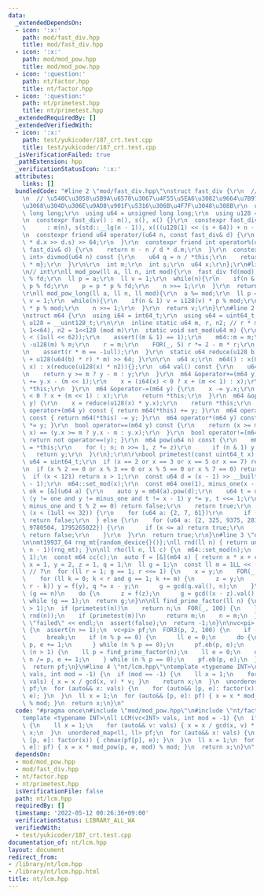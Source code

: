 ```yaml
---
data:
  _extendedDependsOn:
  - icon: ':x:'
    path: mod/fast_div.hpp
    title: mod/fast_div.hpp
  - icon: ':x:'
    path: mod/mod_pow.hpp
    title: mod/mod_pow.hpp
  - icon: ':question:'
    path: nt/factor.hpp
    title: nt/factor.hpp
  - icon: ':question:'
    path: nt/primetest.hpp
    title: nt/primetest.hpp
  _extendedRequiredBy: []
  _extendedVerifiedWith:
  - icon: ':x:'
    path: test/yukicoder/187_crt.test.cpp
    title: test/yukicoder/187_crt.test.cpp
  _isVerificationFailed: true
  _pathExtension: hpp
  _verificationStatusIcon: ':x:'
  attributes:
    links: []
  bundledCode: "#line 2 \"mod/fast_div.hpp\"\nstruct fast_div {\r\n  // Min25 https://judge.yosupo.jp/submission/46090\r\
    \n  // \u540C\u3058\u5B9A\u6570\u3067\u4F55\u5EA6\u3082\u9664\u7B97\u3059\u308B\
    \u3068\u304D\u306E\u9AD8\u901F\u5316\u306B\u4F7F\u3048\u308B\r\n  using i64 =\
    \ long long;\r\n  using u64 = unsigned long long;\r\n  using u128 = __uint128_t;\r\
    \n  constexpr fast_div() : m(), s(), x() {}\r\n  constexpr fast_div(int n)\r\n\
    \      : m(n), s(std::__lg(n - 1)), x(((u128(1) << (s + 64)) + n - 1) / n) {}\r\
    \n  constexpr friend u64 operator/(u64 n, const fast_div& d) {\r\n    return (u128(n)\
    \ * d.x >> d.s) >> 64;\r\n  }\r\n  constexpr friend int operator%(u64 n, const\
    \ fast_div& d) {\r\n    return n - n / d * d.m;\r\n  }\r\n  constexpr std::pair<i64,\
    \ int> divmod(u64 n) const {\r\n    u64 q = n / *this;\r\n    return {q, n - q\
    \ * m};\r\n  }\r\n\r\n  int m;\r\n  int s;\r\n  u64 x;\r\n};\r\n#line 2 \"mod/mod_pow.hpp\"\
    \n// int\r\nll mod_pow(ll a, ll n, int mod){\r\n  fast_div fd(mod);\r\n  a = a\
    \ % fd;\r\n  ll p = a;\r\n  ll v = 1;\r\n  while(n){\r\n    if(n & 1) v = v *\
    \ p % fd;\r\n    p = p * p % fd;\r\n    n >>= 1;\r\n  }\r\n  return v;\r\n}\r\n\
    \r\nll mod_pow_long(ll a, ll n, ll mod){\r\n  a %= mod;\r\n  ll p = a;\r\n  ll\
    \ v = 1;\r\n  while(n){\r\n    if(n & 1) v = i128(v) * p % mod;\r\n    p = i128(p)\
    \ * p % mod;\r\n    n >>= 1;\r\n  }\r\n  return v;\r\n}\r\n#line 2 \"nt/primetest.hpp\"\
    \nstruct m64 {\r\n  using i64 = int64_t;\r\n  using u64 = uint64_t;\r\n  using\
    \ u128 = __uint128_t;\r\n\r\n  inline static u64 m, r, n2; // r * m = -1 (mod\
    \ 1<<64), n2 = 1<<128 (mod m)\r\n  static void set_mod(u64 m) {\r\n    assert(m\
    \ < (1ull << 62));\r\n    assert((m & 1) == 1);\r\n    m64::m = m;\r\n    n2 =\
    \ -u128(m) % m;\r\n    r = m;\r\n    FOR(_, 5) r *= 2 - m * r;\r\n    r = -r;\r\
    \n    assert(r * m == -1ull);\r\n  }\r\n  static u64 reduce(u128 b) { return (b\
    \ + u128(u64(b) * r) * m) >> 64; }\r\n\r\n  u64 x;\r\n  m64() : x(0) {}\r\n  m64(u64\
    \ x) : x(reduce(u128(x) * n2)){};\r\n  u64 val() const {\r\n    u64 y = reduce(x);\r\
    \n    return y >= m ? y - m : y;\r\n  }\r\n  m64 &operator+=(m64 y) {\r\n    x\
    \ += y.x - (m << 1);\r\n    x = (i64(x) < 0 ? x + (m << 1) : x);\r\n    return\
    \ *this;\r\n  }\r\n  m64 &operator-=(m64 y) {\r\n    x -= y.x;\r\n    x = (i64(x)\
    \ < 0 ? x + (m << 1) : x);\r\n    return *this;\r\n  }\r\n  m64 &operator*=(m64\
    \ y) {\r\n    x = reduce(u128(x) * y.x);\r\n    return *this;\r\n  }\r\n  m64\
    \ operator+(m64 y) const { return m64(*this) += y; }\r\n  m64 operator-(m64 y)\
    \ const { return m64(*this) -= y; }\r\n  m64 operator*(m64 y) const { return m64(*this)\
    \ *= y; }\r\n  bool operator==(m64 y) const {\r\n    return (x >= m ? x - m :\
    \ x) == (y.x >= m ? y.x - m : y.x);\r\n  }\r\n  bool operator!=(m64 y) const {\
    \ return not operator==(y); }\r\n  m64 pow(u64 n) const {\r\n    m64 y = 1, z\
    \ = *this;\r\n    for (; n; n >>= 1, z *= z)\r\n      if (n & 1) y *= z;\r\n \
    \   return y;\r\n  }\r\n};\r\n\r\nbool primetest(const uint64_t x) {\r\n  using\
    \ u64 = uint64_t;\r\n  if (x == 2 or x == 3 or x == 5 or x == 7) return true;\r\
    \n  if (x % 2 == 0 or x % 3 == 0 or x % 5 == 0 or x % 7 == 0) return false;\r\n\
    \  if (x < 121) return x > 1;\r\n  const u64 d = (x - 1) >> __builtin_ctzll(x\
    \ - 1);\r\n  m64::set_mod(x);\r\n  const m64 one(1), minus_one(x - 1);\r\n  auto\
    \ ok = [&](u64 a) {\r\n    auto y = m64(a).pow(d);\r\n    u64 t = d;\r\n    while\
    \ (y != one and y != minus_one and t != x - 1) y *= y, t <<= 1;\r\n    if (y !=\
    \ minus_one and t % 2 == 0) return false;\r\n    return true;\r\n  };\r\n  if\
    \ (x < (1ull << 32)) {\r\n    for (u64 a: {2, 7, 61})\r\n      if (not ok(a))\
    \ return false;\r\n  } else {\r\n    for (u64 a: {2, 325, 9375, 28178, 450775,\
    \ 9780504, 1795265022}) {\r\n      if (x <= a) return true;\r\n      if (not ok(a))\
    \ return false;\r\n    }\r\n  }\r\n  return true;\r\n}\n#line 3 \"nt/factor.hpp\"\
    \n\nmt19937_64 rng_mt{random_device{}()};\nll rnd(ll n) { return uniform_int_distribution<ll>(0,\
    \ n - 1)(rng_mt); }\n\nll rho(ll n, ll c) {\n  m64::set_mod(n);\n  assert(n >\
    \ 1);\n  const m64 cc(c);\n  auto f = [&](m64 x) { return x * x + cc; };\n  m64\
    \ x = 1, y = 2, z = 1, q = 1;\n  ll g = 1;\n  const ll m = 1LL << (__lg(n) / 5);\
    \ // ?\n  for (ll r = 1; g == 1; r <<= 1) {\n    x = y;\n    FOR(_, r) y = f(y);\n\
    \    for (ll k = 0; k < r and g == 1; k += m) {\n      z = y;\n      FOR(_, min(m,\
    \ r - k)) y = f(y), q *= x - y;\n      g = gcd(q.val(), n);\n    }\n  }\n  if\
    \ (g == n)\n    do {\n      z = f(z);\n      g = gcd((x - z).val(), n);\n    }\
    \ while (g == 1);\n  return g;\n}\n\nll find_prime_factor(ll n) {\n  assert(n\
    \ > 1);\n  if (primetest(n))\n    return n;\n  FOR(_, 100) {\n    ll m = rho(n,\
    \ rnd(n));\n    if (primetest(m))\n      return m;\n    n = m;\n  }\n  cerr <<\
    \ \"failed\" << endl;\n  assert(false);\n  return -1;\n}\n\nvc<pi> factor(ll n)\
    \ {\n  assert(n >= 1);\n  vc<pi> pf;\n  FOR3(p, 2, 100) {\n    if (p * p > n)\n\
    \      break;\n    if (n % p == 0) {\n      ll e = 0;\n      do {\n        n /=\
    \ p, e += 1;\n      } while (n % p == 0);\n      pf.eb(p, e);\n    }\n  }\n  while\
    \ (n > 1) {\n    ll p = find_prime_factor(n);\n    ll e = 0;\n    do {\n     \
    \ n /= p, e += 1;\n    } while (n % p == 0);\n    pf.eb(p, e);\n  }\n  sort(all(pf));\n\
    \  return pf;\n}\n#line 4 \"nt/lcm.hpp\"\ntemplate <typename INT>\nll LCM(vc<INT>\
    \ vals, int mod = -1) {\n  if (mod == -1) {\n    ll x = 1;\n    for (auto&& v:\
    \ vals) { x = x / gcd(x, v) * v; }\n    return x;\n  }\n  unordered_map<ll, ll>\
    \ pf;\n  for (auto&& x: vals) {\n    for (auto&& [p, e]: factor(x)) { chmax(pf[p],\
    \ e); }\n  }\n  ll x = 1;\n  for (auto&& [p, e]: pf) { x = x * mod_pow(p, e, mod)\
    \ % mod; }\n  return x;\n}\n"
  code: "#pragma once\n#include \"mod/mod_pow.hpp\"\n#include \"nt/factor.hpp\"\n\
    template <typename INT>\nll LCM(vc<INT> vals, int mod = -1) {\n  if (mod == -1)\
    \ {\n    ll x = 1;\n    for (auto&& v: vals) { x = x / gcd(x, v) * v; }\n    return\
    \ x;\n  }\n  unordered_map<ll, ll> pf;\n  for (auto&& x: vals) {\n    for (auto&&\
    \ [p, e]: factor(x)) { chmax(pf[p], e); }\n  }\n  ll x = 1;\n  for (auto&& [p,\
    \ e]: pf) { x = x * mod_pow(p, e, mod) % mod; }\n  return x;\n}\n"
  dependsOn:
  - mod/mod_pow.hpp
  - mod/fast_div.hpp
  - nt/factor.hpp
  - nt/primetest.hpp
  isVerificationFile: false
  path: nt/lcm.hpp
  requiredBy: []
  timestamp: '2022-05-12 00:26:36+09:00'
  verificationStatus: LIBRARY_ALL_WA
  verifiedWith:
  - test/yukicoder/187_crt.test.cpp
documentation_of: nt/lcm.hpp
layout: document
redirect_from:
- /library/nt/lcm.hpp
- /library/nt/lcm.hpp.html
title: nt/lcm.hpp
---
```

